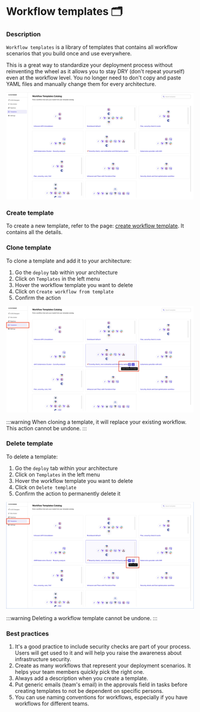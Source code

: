 # Workflow templates 🗂️

### Description

`Workflow templates` is a library of templates that contains all workflow scenarios that you build once and use everywhere.

This is a great way to standardize your deployment process without reinventing the wheel as it allows you to stay DRY (don't repeat yourself) even at the workflow level. You no longer need to don't copy and paste YAML files and manually change them for every architecture.

![Workflow templates](../.gitbook/assets/workflow-templates.png)

### Create template

To create a new template, refer to the page: [create workflow template](https://gitlab.com/brainboard/brainboard/-/blob/main/ci-cd-engine/ci-cd-designer/README.md#create-workflow-template). It contains all the details.

### Clone template

To clone a template and add it to your architecture:

1. Go the `deploy` tab within your architecture
2. Click on `Templates` in the left menu
3. Hover the workflow template you want to delete
4. Click on `Create workflow from template`
5. Confirm the action

![Clone workflow template](../.gitbook/assets/clone-workflow-template.png)

:::warning When cloning a template, it will replace your existing workflow. This action cannot be undone. :::

### Delete template

To delete a template:

1. Go the `deploy` tab within your architecture
2. Click on `Templates` in the left menu
3. Hover the workflow template you want to delete
4. Click on `Delete template`
5. Confirm the action to permanently delete it

![Delete workflow template](../.gitbook/assets/delete-workflow-template.png)

:::warning Deleting a workflow template cannot be undone. :::

### Best practices

1. It's a good practice to include security checks are part of your process. Users will get used to it and will help you raise the awareness about infrastructure security.
2. Create as many workflows that represent your deployment scenarios. It helps your team members quickly pick the right one.
3. Always add a description when you create a template.
4. Put generic emails (team's email) in the approvals field in tasks before creating templates to not be dependent on specific persons.
5. You can use naming conventions for workflows, especially if you have workflows for different teams.

